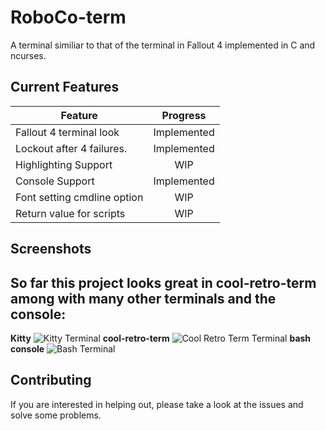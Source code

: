 # RoboCo-term
A terminal similiar to that of the terminal in Fallout 4 implemented in C and ncurses.

## Current Features
| Feature                     | Progress      |
|-----------------------------|:-------------:|
| Fallout 4 terminal look     | Implemented   |
| Lockout after 4 failures.   | Implemented   |
| Highlighting Support        | WIP           |
| Console Support             | Implemented   |
| Font setting cmdline option | WIP           |
| Return value for scripts    | WIP           |

## Screenshots
So far this project looks great in cool-retro-term among with many other terminals and the console:
-
**Kitty**
![Kitty Terminal](https://github.com/Rootyjr/RoboCo-term/blob/master/images/roboco-kitty.png "Kitty")
**cool-retro-term**
![Cool Retro Term Terminal](https://github.com/Rootyjr/RoboCo-term/blob/master/images/roboco-crt.png "Cool Retro Term")
**bash console**
![Bash Terminal](https://github.com/Rootyjr/RoboCo-term/blob/master/images/roboco-console.png "Console")

## Contributing
If you are interested in helping out, please take a look at the issues and solve some problems.
